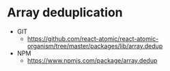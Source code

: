 Array deduplication
===============
   * GIT
      * https://github.com/react-atomic/react-atomic-organism/tree/master/packages/lib/array.dedup
   * NPM
      * https://www.npmjs.com/package/array.dedup


